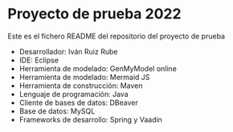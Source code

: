 # Proyecto de prueba 2022
Este es el fichero README del repositorio del proyecto de prueba 
- Desarrollador: Iván Ruiz Rube
- IDE: Eclipse
- Herramienta de modelado: GenMyModel online
- Herramienta de modelado: Mermaid JS
- Herramienta de construcción: Maven
- Lenguaje de programación: Java
- Cliente de bases de datos: DBeaver
- Base de datos: MySQL
- Frameworks de desarrollo: Spring y Vaadin
